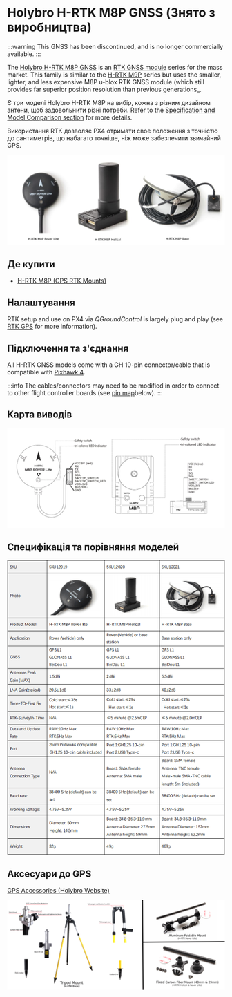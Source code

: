 # Holybro H-RTK M8P GNSS (Знято з виробництва)

:::warning
This GNSS has been discontinued, and is no longer commercially available.
:::

The [Holybro H-RTK M8P GNSS](https://holybro.com/collections/standard-h-rtk-series/products/h-rtk-m8p-gnss-series) is an [RTK GNSS module](../gps_compass/rtk_gps.md) series for the mass market.
This family is similar to the [H-RTK M9P](../gps_compass/rtk_gps_holybro_h-rtk-f9p.md) series but uses the smaller, lighter, and less expensive M8P u-blox RTK GNSS module (which still provides far superior position resolution than previous generations\_.

Є три моделі Holybro H-RTK M8P на вибір, кожна з різним дизайном антени, щоб задовольнити різні потреби.
Refer to the [Specification and Model Comparison section](#specification-and-model-comparison) for more details.

Використання RTK дозволяє PX4 отримати своє положення з точністю до сантиметрів, що набагато точніше, ніж може забезпечити звичайний GPS.

![h-rtk_rover](../../assets/hardware/gps/rtk_holybro_h-rtk-m8p_all_label.jpg)

## Де купити

- [H-RTK M8P (GPS RTK Mounts)](https://holybro.com/products/vertical-mount-for-h-rtk-helical)

## Налаштування

RTK setup and use on PX4 via _QGroundControl_ is largely plug and play \(see [RTK GPS](../gps_compass/rtk_gps.md) for more information\).

## Підключення та з'єднання

All H-RTK GNSS models come with a GH 10-pin connector/cable that is compatible with [Pixhawk 4](../flight_controller/pixhawk4.md).

:::info
The cables/connectors may need to be modified in order to connect to other flight controller boards (see [pin map](#pin_map)below).
:::

<a id="pin_map"></a>

## Карта виводів

![h-rtk_rover_pinmap](../../assets/hardware/gps/rtk_holybro_h-rtk-m8p_pinmap.jpg)

## Специфікація та порівняння моделей

![h-rtk_spec](../../assets/hardware/gps/rtk_holybro_h-rtk-m8p_spec.png)

## Аксесуари до GPS

[GPS Accessories (Holybro Website)](https://holybro.com/collections/gps-accessories)

![h-rtk](../../assets/hardware/gps/rtk_holybro_h-rtk_mount_3.png)
